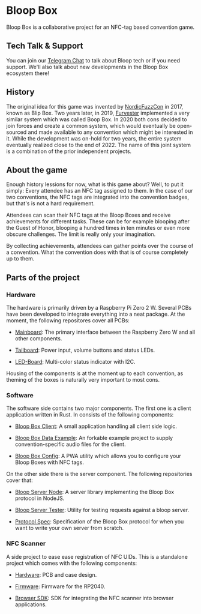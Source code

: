 # Bloop Box

Bloop Box is a collaborative project for an NFC-tag based convention game.

## Tech Talk & Support 

You can join our [Telegram Chat](https://t.me/bloopbox) to talk about Bloop tech
or if you need support. We'll also talk about new developments in the Bloop Box
ecosystem there!

## History

The original idea for this game was invented by [NordicFuzzCon](https://nordicfuzzcon.org/) in 2017, known as Blip Box. Two years later, in 2019, [Furvester](https://furvester.org) implemented a very similar system which was called Boop Box. In 2020 both cons decided to join forces and create a common system, which would eventually be open-sourced and made available to any convention which might be interested in it. While the development was on-hold for two years, the entire system eventually realized close to the end of 2022. The name of this joint system is a combination of the prior independent projects.

## About the game

Enough history lessions for now, what is this game about? Well, to put it simply: Every attendee has an NFC tag assigned to them. In the case of our two conventions, the NFC tags are integrated into the convention badges, but that's is not a hard requirement.

Attendees can scan their NFC tags at the Bloop Boxes and receive achievements for different tasks. These can be for example blooping after the Guest of Honor, blooping a hundred times in ten minutes or even more obscure challenges. The limit is really only your imagination.

By collecting achievements, attendees can gather points over the course of a convention. What the convention does with that is of course completely up to them.

## Parts of the project

### Hardware

The hardware is primarily driven by a Raspberry Pi Zero 2 W. Several PCBs have been developed to integrate everything into a neat package. At the moment, the following repositores cover all PCBs:

- [Mainboard](https://github.com/bloop-box/bloop-box-mainboard):
  The primary interface between the Raspberry Zero W and all other components.

- [Tailboard](https://github.com/bloop-box/bloop-box-tailboard-light):
  Power input, volume buttons and status LEDs.

- [LED-Board](https://github.com/bloop-box/bloop-box-led-board-i2c):
  Multi-color status indicator with I2C.

Housing of the components is at the moment up to each convention, as theming of the boxes is naturally very important to most cons.

### Software

The software side contains two major components. The first one is a client application written in Rust. In consists of the following components:

- [Bloop Box Client](https://github.com/bloop-box/bloop-box-client):
  A small application handling all client side logic.

- [Bloop Box Data Example](https://github.com/bloop-box/bloop-box-data-example):
  An forkable example project to supply convention-specific audio files for the client.

- [Bloop Box Config](https://github.com/bloop-box/bloop-box-config):
  A PWA utility which allows you to configure your Bloop Boxes with NFC tags.

On the other side there is the server component. The following repositories cover that:

- [Bloop Server Node](https://github.com/bloop-box/bloop-server-node):
  A server library implementing the Bloop Box protocol in NodeJS.

- [Bloop Server Tester](https://github.com/bloop-box/bloop-server-tester):
  Utility for testing requests against a bloop server.

- [Protocol Spec](https://github.com/bloop-box/protocol-spec):
  Specification of the Bloop Box protocol for when you want to write your own server from scratch.

### NFC Scanner

A side project to ease ease registration of NFC UIDs. This is a standalone project which comes with the following components:

- [Hardware](https://github.com/bloop-box/nfc-scanner-hardware):
  PCB and case design.

- [Firmware](https://github.com/bloop-box/nfc-scanner-firmware):
  Firmware for the RP2040.

- [Browser SDK](https://github.com/bloop-box/nfc-scanner-client-browser):
  SDK for integrating the NFC scanner into browser applications.

